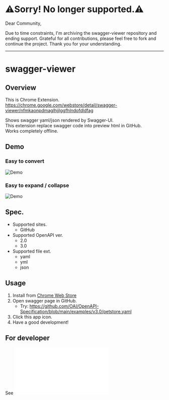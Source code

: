 # ⚠️Sorry! No longer supported.⚠️

Dear Community,

Due to time constraints, I'm archiving the swagger-viewer repository and ending support. Grateful for all contributions, please feel free to fork and continue the project. Thank you for your understanding.

---

# swagger-viewer

## Overview

This is Chrome Extension.  
<https://chrome.google.com/webstore/detail/swagger-viewer/nfmkaonpdmaglhjjlggfhlndofdldfag>

Shows swagger yaml/json rendered by Swagger-UI.  
This extension replace swagger code into preview html in GitHub.  
Works completely offline.

## Demo

### Easy to convert

![Demo](./docs/Demo_1.gif)

### Easy to expand / collapse

![Demo](./docs/Demo_2.gif)

## Spec.

- Supported sites.
  - GitHub
- Supported OpenAPI ver.
  - 2.0
  - 3.0
- Supported file ext.
  - yaml
  - yml
  - json

## Usage

1.  Install from [Chrome Web Store](https://chrome.google.com/webstore/detail/swagger-viewer/nfmkaonpdmaglhjjlggfhlndofdldfag)
2.  Open swagger page in GitHub.
    - Try: <https://github.com/OAI/OpenAPI-Specification/blob/main/examples/v3.0/petstore.yaml>
3.  Click this app icon.
4.  Have a good development!

## For developer

See ![README-develop.md](./README-develop.md)
